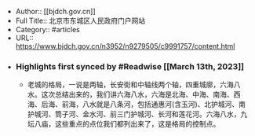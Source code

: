 - Author:: [[bjdch.gov.cn]]
- Full Title:: 北京市东城区人民政府门户网站
- Category:: #articles
- URL:: https://www.bjdch.gov.cn/n3952/n9279505/c9991757/content.html
- ### Highlights first synced by #Readwise [[March 13th, 2023]]
    - 老城的格局，一说是两轴，长安街和中轴线两个轴，四重城廓，六海八水。这次总结出来的，我们讲六海八水，六海是北海、中海、南海、西海、后海、前海，八水就是八条河，包括通惠河(含玉河)、北护城河、南护城河、筒子河、金水河、前三门护城河、长河和莲花河。六海八水，九坛八庙，这些重点的点位我们都列出来了，这是格局的控制点。
